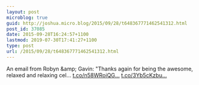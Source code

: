 ```yaml
---
layout: post
microblog: true
guid: http://joshua.micro.blog/2015/09/28/t648367771462541312.html
post_id: 37085
date: 2015-09-28T16:24:57+1100
lastmod: 2019-07-30T17:41:27+1100
type: post
url: /2015/09/28/t648367771462541312.html
---
```

An email from Robyn &amp;amp; Gavin: "Thanks again for being the awesome, relaxed and relaxing cel… [t.co/n58WRoiQG...](http://t.co/n58WRoiQGh) [t.co/3Yb5cKzbu...](http://t.co/3Yb5cKzbuD)
